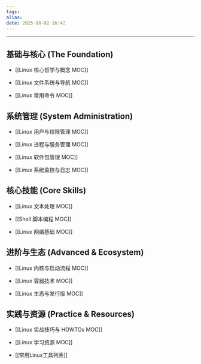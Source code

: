 ```yaml
---
tags: 
alias: 
date: 2025-08-02 16:42
---
```


---

## 基础与核心 (The Foundation)

- [[Linux 核心哲学与概念 MOC]]

- [[Linux 文件系统与导航 MOC]]

- [[Linux 常用命令 MOC]]

## 系统管理 (System Administration)

- [[Linux 用户与权限管理 MOC]]

- [[Linux 进程与服务管理 MOC]]

- [[Linux 软件包管理 MOC]]

- [[Linux 系统监控与日志 MOC]]

## 核心技能 (Core Skills)

- [[Linux 文本处理 MOC]]

- [[Shell 脚本编程 MOC]]

- [[Linux 网络基础 MOC]]

## 进阶与生态 (Advanced & Ecosystem)

- [[Linux 内核与启动流程 MOC]]

- [[Linux 容器技术 MOC]]

- [[Linux 生态与发行版 MOC]]

## 实践与资源 (Practice & Resources)

- [[Linux 实战技巧与 HOWTOs MOC]]

- [[Linux 学习资源 MOC]]

- [[常用Linux工具列表]]